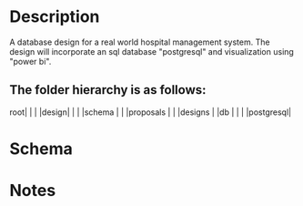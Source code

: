 # Description
A database design for a real world hospital management system. The design will incorporate an sql database "postgresql" and visualization using "power bi".<br>

The folder hierarchy is as follows:<br>
-----------------------
root|      |          |
    |design|          |
    |      |schema    |
    |      |proposals |
    |      |designs   |
    |db    |          |
    |      |postgresql|

# Schema

# Notes